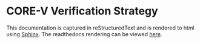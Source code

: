 # CORE-V Verification Strategy
This documentation is captured in reStructuredText and is rendered to html using
[Sphinx](https://docs.readthedocs.io/en/stable/intro/getting-started-with-sphinx.html).
The readthedocs rendering can be viewed [here](https://core-v-docs-verif-strat.readthedocs.io/en/latest/).
